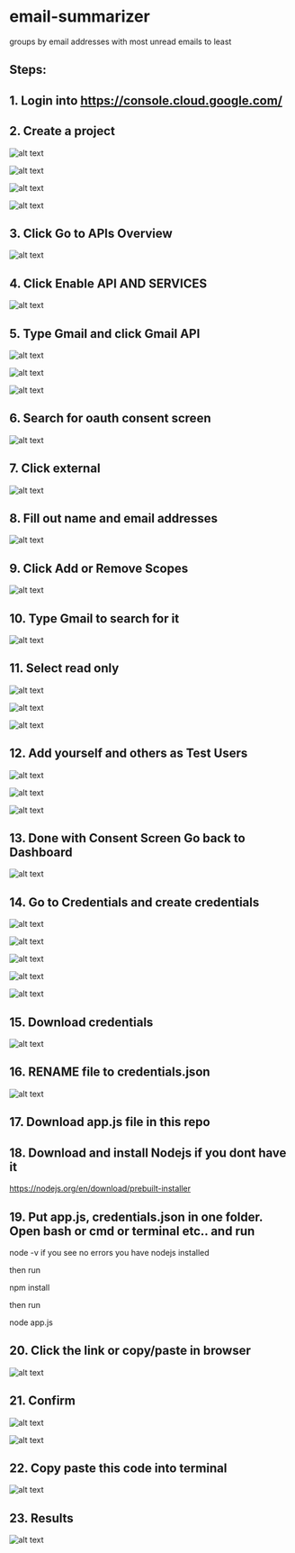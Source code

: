 # email-summarizer
groups by email addresses with most unread emails to least

Steps:
---
## 1. Login into https://console.cloud.google.com/
## 2. Create a project

![alt text](image.png) 

![alt text](image-1.png)

![alt text](image-2.png)

![alt text](image-3.png)

## 3. Click Go to APIs Overview

![alt text](image-9.png)

## 4. Click Enable API AND SERVICES

![alt text](image-10.png)

## 5. Type Gmail and click Gmail API

![alt text](image-11.png)

![alt text](image-12.png)

![alt text](image-13.png)


## 6. Search for oauth consent screen

![alt text](image-14.png)

## 7. Click external

![alt text](image-5.png)

## 8. Fill out name and email addresses

![alt text](image-6.png)

## 9. Click Add or Remove Scopes

![alt text](image-7.png)

## 10. Type Gmail to search for it

![alt text](image-15.png)

## 11. Select read only

![alt text](image-17.png)

![alt text](image-18.png)

![alt text](image-19.png)

## 12. Add yourself and others as Test Users

![alt text](image-20.png)

![alt text](image-21.png)

![alt text](image-22.png)

## 13. Done with Consent Screen Go back to Dashboard
![alt text](image-23.png)

## 14. Go to Credentials and create credentials
![alt text](image-24.png)

![alt text](image-25.png)

![alt text](image-27.png)

![alt text](image-26.png)

![alt text](image-28.png)

## 15. Download credentials
![alt text](image-29.png)

## 16. RENAME file to credentials.json

![alt text](image-30.png)

## 17. Download app.js file in this repo
## 18. Download and install Nodejs if you dont have it
https://nodejs.org/en/download/prebuilt-installer

## 19. Put app.js, credentials.json in one folder. Open bash or cmd or terminal etc.. and run
node -v
if you see no errors you have nodejs installed

then run 

npm install

then run 

node app.js

## 20. Click the link or copy/paste in browser

![alt text](image-31.png)

## 21. Confirm

![alt text](image-32.png)

![alt text](image-33.png)

## 22. Copy paste this code into terminal

![alt text](image-34.png)

## 23. Results

![alt text](image-35.png)
